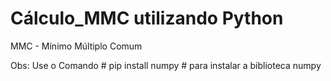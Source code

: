 # Cálculo_MMC utilizando Python

MMC - Mínimo Múltiplo Comum


Obs: Use o Comando # pip install numpy # para instalar a biblioteca numpy